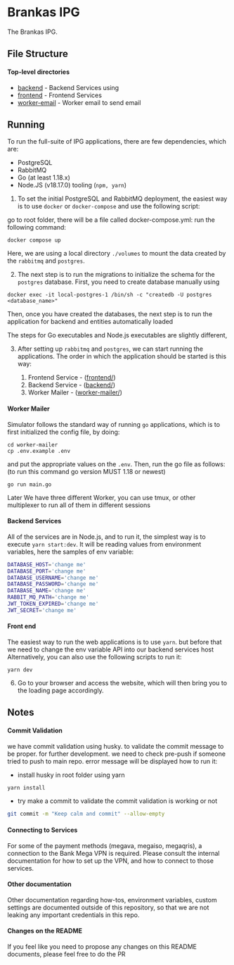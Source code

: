 # Brankas IPG

The Brankas IPG.

## File Structure

#### Top-level directories

* [backend](backend/) - Backend Services using
* [frontend](frontend/) - Frontend Services
* [worker-email](worker-email/) - Worker email to send email

## Running

To run the full-suite of IPG applications, there are few dependencies, which are:

* PostgreSQL
* RabbitMQ
* Go (at least 1.18.x)
* Node.JS (v18.17.0) tooling (`npm, yarn`)

1. To set the initial PostgreSQL and RabbitMQ deployment, the easiest way is to
use `docker` or `docker-compose` and use the following script:

go to root folder, there will be a file called docker-compose.yml:
run the following command:

```
docker compose up
```

Here, we are using a local directory `./volumes` to mount the data created by
the `rabbitmq` and `postgres`.

2. The next step is to
run the migrations to initialize the schema for the `postgres` database. First, you need to create database manually using

```
docker exec -it local-postgres-1 /bin/sh -c "createdb -U postgres <database_name>"
```

Then, once you have created the databases, the next step is to run the application for backend and entities automatically loaded

The steps for Go executables and Node.js executables are slightly different,

3. After setting up `rabbitmq` and `postgres`, we can start running the applications.
The order in which the application should be started is this way:

    1. Frontend Service - ([frontend/](frontend/))
    2. Backend Service - ([backend/](backend/))
    3. Worker Mailer - ([worker-mailer/](worker-mailer/))

#### Worker Mailer

Simulator follows the standard way of running `go` applications, which is to
first initialized the config file, by doing:

```
cd worker-mailer
cp .env.example .env
```

and put the appropriate values on the `.env`. Then, run the go file
as follows:
(to run this command go version MUST 1.18 or newest)

```
go run main.go
```

Later We have three different Worker, you can use tmux, or other multiplexer to run
all of them in different sessions

#### Backend Services

All of the services are in Node.js, and to run it, the simplest way is to execute
`yarn start:dev`. It will be reading values from environment variables, here the samples of env variable:

```sh
DATABASE_HOST='change me'
DATABASE_PORT='change me'
DATABASE_USERNAME='change me'
DATABASE_PASSWORD='change me'
DATABASE_NAME='change me'
RABBIT_MQ_PATH='change me'
JWT_TOKEN_EXPIRED='change me'
JWT_SECRET='change me'
```

#### Front end

The easiest way to run the web applications is to use `yarn`. but before that we need to change the env variable API into our backend services host Alternatively,
you can also use the following scripts to run it:

```shell
yarn dev
```

6. Go to your browser and access the website, which will then bring you
to the loading page accordingly.

## Notes

#### Commit Validation

we have commit validation using husky. to validate the commit message to be proper.
for further development. we need to check pre-push if someone tried to push to main repo. error message will be displayed
how to run it:

* install husky in root folder using yarn

```sh
yarn install
```

* try make a commit to validate the commit validation is working or not

```sh
git commit -m "Keep calm and commit" --allow-empty
```

#### Connecting to Services

For some of the payment methods (megava, megaiso, megaqris), a connection to
the Bank Mega VPN is required. Please consult the internal documentation for
how to set up the VPN, and how to connect to those services.

#### Other documentation

Other documentation regarding how-tos, environment variables, custom settings
are documented outside of this repository, so that we are not leaking any
important credentials in this repo.

#### Changes on the README

If you feel like you need to propose any changes on this README documents, please feel free to do the PR
